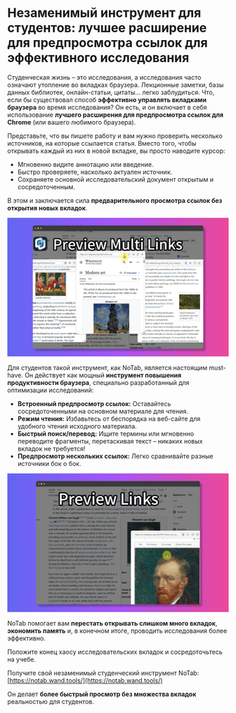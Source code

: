 # Незаменимый инструмент для студентов: лучшее расширение для предпросмотра ссылок для эффективного исследования

Студенческая жизнь – это исследования, а исследования часто означают утопление во вкладках браузера. Лекционные заметки, базы данных библиотек, онлайн-статьи, цитаты... легко заблудиться. Что, если бы существовал способ **эффективно управлять вкладками браузера** во время исследования? Он есть, и он включает в себя использование **лучшего расширения для предпросмотра ссылок для Chrome** (или вашего любимого браузера).

Представьте, что вы пишете работу и вам нужно проверить несколько источников, на которые ссылается статья. Вместо того, чтобы открывать каждый из них в новой вкладке, вы просто наводите курсор:
*   Мгновенно видите аннотацию или введение.
*   Быстро проверяете, насколько актуален источник.
*   Сохраняете основной исследовательский документ открытым и сосредоточенным.

В этом и заключается сила **предварительного просмотра ссылок без открытия новых вкладок**.

![Студент исследует с помощью предпросмотра ссылок](../images/notab1.png)

Для студентов такой инструмент, как NoTab, является настоящим must-have. Он действует как мощный **инструмент повышения продуктивности браузера**, специально разработанный для оптимизации исследований:
*   **Встроенный предпросмотр ссылок:** Оставайтесь сосредоточенными на основном материале для чтения.
*   **Режим чтения:** Избавьтесь от беспорядка на веб-сайте для удобного чтения исходного материала.
*   **Быстрый поиск/перевод:** Ищите термины или мгновенно переводите фрагменты, перетаскивая текст – никаких новых вкладок не требуется!
*   **Предпросмотр нескольких ссылок:** Легко сравнивайте разные источники бок о бок.

![Режим чтения NoTab для исследований](../images/notab2.png)

NoTab помогает вам **перестать открывать слишком много вкладок**, **экономить память** и, в конечном итоге, проводить исследования более эффективно.

Положите конец хаосу исследовательских вкладок и сосредоточьтесь на учебе.

Получите свой незаменимый студенческий инструмент NoTab: [https://notab.wand.tools/](https://notab.wand.tools/)

Он делает **более быстрый просмотр без множества вкладок** реальностью для студентов.
